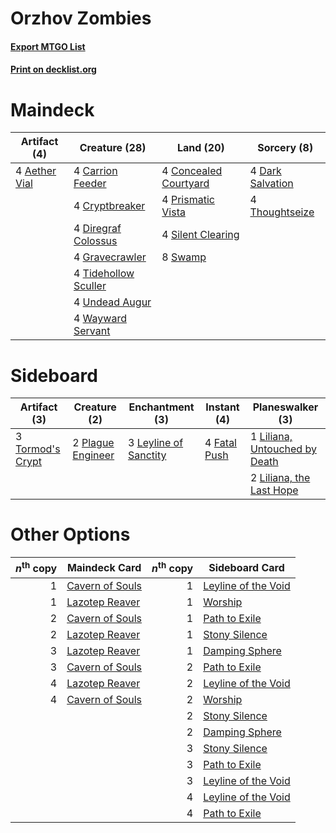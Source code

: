 # Orzhov Zombies

#### [Export MTGO List](../collection/Orzhov%20Zombies/Orzhov%20Zombies.txt)
#### [Print on decklist.org](http://decklist.org/?deckmain=4%09Aether%20Vial%0A4%09Carrion%20Feeder%0A4%09Concealed%20Courtyard%0A4%09Cryptbreaker%0A4%09Dark%20Salvation%0A4%09Diregraf%20Colossus%0A4%09Gravecrawler%0A4%09Prismatic%20Vista%0A4%09Silent%20Clearing%0A8%09Swamp%0A4%09Thoughtseize%0A4%09Tidehollow%20Sculler%0A4%09Undead%20Augur%0A4%09Wayward%20Servant&deckside=4%09Fatal%20Push%0A3%09Leyline%20of%20Sanctity%0A1%09Liliana,%20Untouched%20by%20Death%0A2%09Liliana,%20the%20Last%20Hope%0A2%09Plague%20Engineer%0A3%09Tormod's%20Crypt)
# Maindeck

|                                     Artifact (4)                                      |                                         Creature (28)                                         |                                           Land (20)                                            |                                        Sorcery (8)                                        |
|---------------------------------------------------------------------------------------|-----------------------------------------------------------------------------------------------|------------------------------------------------------------------------------------------------|-------------------------------------------------------------------------------------------|
|4 [Aether Vial](http://gatherer.wizards.com/Pages/Card/Details.aspx?multiverseid=48146)|4 [Carrion Feeder](http://gatherer.wizards.com/Pages/Card/Details.aspx?multiverseid=210133)    |4 [Concealed Courtyard](http://gatherer.wizards.com/Pages/Card/Details.aspx?multiverseid=417818)|4 [Dark Salvation](http://gatherer.wizards.com/Pages/Card/Details.aspx?multiverseid=414382)|
|                                                                                       |4 [Cryptbreaker](http://gatherer.wizards.com/Pages/Card/Details.aspx?multiverseid=414381)      |4 [Prismatic Vista](http://gatherer.wizards.com/Pages/Card/Details.aspx?multiverseid=464193)    |4 [Thoughtseize](http://gatherer.wizards.com/Pages/Card/Details.aspx?multiverseid=438676)  |
|                                                                                       |4 [Diregraf Colossus](http://gatherer.wizards.com/Pages/Card/Details.aspx?multiverseid=409854) |4 [Silent Clearing](http://gatherer.wizards.com/Pages/Card/Details.aspx?multiverseid=464195)    |                                                                                           |
|                                                                                       |4 [Gravecrawler](http://gatherer.wizards.com/Pages/Card/Details.aspx?multiverseid=409635)      |8 [Swamp](http://gatherer.wizards.com/Pages/Card/Details.aspx?multiverseid=439858)              |                                                                                           |
|                                                                                       |4 [Tidehollow Sculler](http://gatherer.wizards.com/Pages/Card/Details.aspx?multiverseid=175054)|                                                                                                |                                                                                           |
|                                                                                       |4 [Undead Augur](http://gatherer.wizards.com/Pages/Card/Details.aspx?multiverseid=464061)      |                                                                                                |                                                                                           |
|                                                                                       |4 [Wayward Servant](http://gatherer.wizards.com/Pages/Card/Details.aspx?multiverseid=426910)   |                                                                                                |                                                                                           |


# Sideboard

|                                       Artifact (3)                                        |                                        Creature (2)                                        |                                        Enchantment (3)                                         |                                      Instant (4)                                      |                                            Planeswalker (3)                                            |
|-------------------------------------------------------------------------------------------|--------------------------------------------------------------------------------------------|------------------------------------------------------------------------------------------------|---------------------------------------------------------------------------------------|--------------------------------------------------------------------------------------------------------|
|3 [Tormod's Crypt](http://gatherer.wizards.com/Pages/Card/Details.aspx?multiverseid=389723)|2 [Plague Engineer](http://gatherer.wizards.com/Pages/Card/Details.aspx?multiverseid=464049)|3 [Leyline of Sanctity](http://gatherer.wizards.com/Pages/Card/Details.aspx?multiverseid=204993)|4 [Fatal Push](http://gatherer.wizards.com/Pages/Card/Details.aspx?multiverseid=423724)|1 [Liliana, Untouched by Death](http://gatherer.wizards.com/Pages/Card/Details.aspx?multiverseid=447242)|
|                                                                                           |                                                                                            |                                                                                                |                                                                                       |2 [Liliana, the Last Hope](http://gatherer.wizards.com/Pages/Card/Details.aspx?multiverseid=414388)     |


# Other Options

|*n*<sup>th</sup> copy|                                      Maindeck Card                                       |*n*<sup>th</sup> copy|                                        Sideboard Card                                        |
|--------------------:|------------------------------------------------------------------------------------------|--------------------:|----------------------------------------------------------------------------------------------|
|                    1|[Cavern of Souls](http://gatherer.wizards.com/Pages/Card/Details.aspx?multiverseid=278058)|                    1|[Leyline of the Void](http://gatherer.wizards.com/Pages/Card/Details.aspx?multiverseid=107682)|
|                    1|[Lazotep Reaver](http://gatherer.wizards.com/Pages/Card/Details.aspx?multiverseid=461023) |                    1|[Worship](http://gatherer.wizards.com/Pages/Card/Details.aspx?multiverseid=25553)             |
|                    2|[Cavern of Souls](http://gatherer.wizards.com/Pages/Card/Details.aspx?multiverseid=278058)|                    1|[Path to Exile](http://gatherer.wizards.com/Pages/Card/Details.aspx?multiverseid=220511)      |
|                    2|[Lazotep Reaver](http://gatherer.wizards.com/Pages/Card/Details.aspx?multiverseid=461023) |                    1|[Stony Silence](http://gatherer.wizards.com/Pages/Card/Details.aspx?multiverseid=247425)      |
|                    3|[Lazotep Reaver](http://gatherer.wizards.com/Pages/Card/Details.aspx?multiverseid=461023) |                    1|[Damping Sphere](http://gatherer.wizards.com/Pages/Card/Details.aspx?multiverseid=443101)     |
|                    3|[Cavern of Souls](http://gatherer.wizards.com/Pages/Card/Details.aspx?multiverseid=278058)|                    2|[Path to Exile](http://gatherer.wizards.com/Pages/Card/Details.aspx?multiverseid=220511)      |
|                    4|[Lazotep Reaver](http://gatherer.wizards.com/Pages/Card/Details.aspx?multiverseid=461023) |                    2|[Leyline of the Void](http://gatherer.wizards.com/Pages/Card/Details.aspx?multiverseid=107682)|
|                    4|[Cavern of Souls](http://gatherer.wizards.com/Pages/Card/Details.aspx?multiverseid=278058)|                    2|[Worship](http://gatherer.wizards.com/Pages/Card/Details.aspx?multiverseid=25553)             |
|                     |                                                                                          |                    2|[Stony Silence](http://gatherer.wizards.com/Pages/Card/Details.aspx?multiverseid=247425)      |
|                     |                                                                                          |                    2|[Damping Sphere](http://gatherer.wizards.com/Pages/Card/Details.aspx?multiverseid=443101)     |
|                     |                                                                                          |                    3|[Stony Silence](http://gatherer.wizards.com/Pages/Card/Details.aspx?multiverseid=247425)      |
|                     |                                                                                          |                    3|[Path to Exile](http://gatherer.wizards.com/Pages/Card/Details.aspx?multiverseid=220511)      |
|                     |                                                                                          |                    3|[Leyline of the Void](http://gatherer.wizards.com/Pages/Card/Details.aspx?multiverseid=107682)|
|                     |                                                                                          |                    4|[Leyline of the Void](http://gatherer.wizards.com/Pages/Card/Details.aspx?multiverseid=107682)|
|                     |                                                                                          |                    4|[Path to Exile](http://gatherer.wizards.com/Pages/Card/Details.aspx?multiverseid=220511)      |

